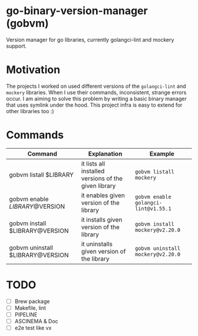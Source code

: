 # go-binary-version-manager (gobvm)

Version manager for go libraries, currently golangci-lint and mockery support.

# Motivation

The projects I worked on used different versions of the `golangci-lint` and `mockery` libraries. When I use their
commands, inconsistent, strange errors occur.
I am aiming to solve this problem by writing a basic binary manager that uses symlink under the hood.
This project infra is easy to extend for other libraries too :)  

# Commands

| Command                          | Explanation                                          | Example                              |
|----------------------------------|------------------------------------------------------|--------------------------------------|
| gobvm listall $LIBRARY           | it lists all installed versions of the given library | `gobvm listall mockery`              |
| gobvm enable $LIBRARY@$VERSION   | it enables given version of the library              | `gobvm enable golangci-lint@v1.55.1` |
| gobvm install $LIBRARY@VERSION   | it installs given version of the library             | `gobvm install mockery@v2.20.0`      |
| gobvm uninstall $LIBRARY@VERSION | it uninstalls given version of the library           | `gobvm uninstall mockery@v2.20.0`    |

# TODO
- [ ] Brew package
- [ ] Makefile, lint
- [ ] PIPELINE
- [ ] ASCINEMA & Doc
- [ ] e2e test like vx